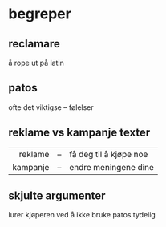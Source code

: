 # begreper

## reclamare

å rope ut på latin

## patos

ofte det viktigse &ndash; følelser

## reklame vs kampanje texter

|          |         |                        |
| -------: | :-----: | :--------------------- |
|  reklame | &ndash; | få deg til å kjøpe noe |
| kampanje | &ndash; | endre meningene dine   |

## skjulte argumenter

lurer kjøperen ved å ikke bruke patos tydelig
